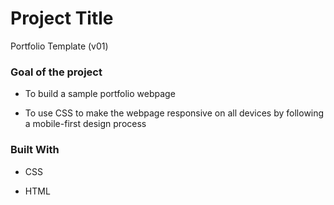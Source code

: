 # Project Title



Portfolio Template (v01)



### Goal of the project



- To build a sample portfolio webpage

- To use CSS to make the webpage responsive on all devices by following a mobile-first design process



### Built With



- CSS

- HTML



